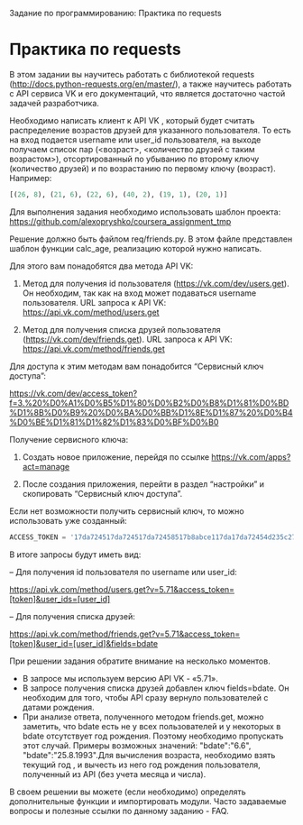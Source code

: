 Задание по программированию: Практика по requests

# Практика по requests

В этом задании вы научитесь работать с библиотекой requests (http://docs.python-requests.org/en/master/), а также научитесь работать с API сервиса VK и его документаций, что является достаточно частой задачей разработчика.

Необходимо написать клиент к API VK , который будет считать распределение возрастов друзей для указанного пользователя. То есть на вход подается username или user_id пользователя, на выходе получаем список пар (<возраст>, <количество друзей с таким возрастом>), отсортированный по убыванию по второму ключу (количество друзей) и по возрастанию по первому ключу (возраст). Например:

```python
[(26, 8), (21, 6), (22, 6), (40, 2), (19, 1), (20, 1)]
```

Для выполнения задания необходимо использовать шаблон проекта: https://github.com/alexopryshko/coursera_assignment_tmp

Решение должно быть файлом req/friends.py. В этом файле представлен шаблон функции calc_age, реализацию которой нужно написать.

Для этого вам понадобятся два метода API VK:

1. Метод для получения id пользователя (https://vk.com/dev/users.get). Он необходим, так как на вход может подаваться username пользователя. URL запроса к API VK: https://api.vk.com/method/users.get

2. Метод для получения списка друзей пользователя (https://vk.com/dev/friends.get). URL запроса к API VK: https://api.vk.com/method/friends.get

Для доступа к этим методам вам понадобится “Сервисный ключ доступа”:

https://vk.com/dev/access_token?f=3.%20%D0%A1%D0%B5%D1%80%D0%B2%D0%B8%D1%81%D0%BD%D1%8B%D0%B9%20%D0%BA%D0%BB%D1%8E%D1%87%20%D0%B4%D0%BE%D1%81%D1%82%D1%83%D0%BF%D0%B0

Получение сервисного ключа:

1. Создать новое приложение, перейдя по ссылке https://vk.com/apps?act=manage

2. После создания приложения, перейти в раздел “настройки” и скопировать “Сервисный ключ доступа”.

Если нет возможности получить сервисный ключ, то можно использовать уже созданный:

```python
ACCESS_TOKEN = '17da724517da724517da72458517b8abce117da17da72454d235c274f1a2be5f45ee711'
```

В итоге запросы будут иметь вид:

– Для получения id пользователя по username или user_id:

https://api.vk.com/method/users.get?v=5.71&access_token=[token]&user_ids=[user_id]

– Для получения списка друзей:

https://api.vk.com/method/friends.get?v=5.71&access_token=[token]&user_id=[user_id]&fields=bdate

При решении задания обратите внимание на несколько моментов.

* В запросе мы используем версию API VK - «5.71».
* В запросе получения списка друзей добавлен ключ fields=bdate. Он необходим для того, чтобы API сразу вернуло пользователей с датами рождения.
* При анализе ответа, полученного методом friends.get, можно заметить, что bdate есть не у всех пользователей и у некоторых в bdate отсутствует год рождения. Поэтому необходимо пропускать этот случай. Примеры возможных значений: "bdate":"6.6", "bdate":"25.8.1993".Для вычисления возраста, необходимо взять текущий год , и вычесть из него год рождения пользователя, полученный из API (без учета месяца и числа).

В своем решении вы можете (если необходимо) определять дополнительные функции и импортировать модули.
Часто задаваемые вопросы и полезные ссылки по данному заданию - FAQ.
